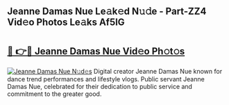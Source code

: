 ## Jeanne Damas Nue Le𝚊k𝚎d N𝚞𝚍e - Part-ZZ4 Vid𝚎o Photos Le𝚊ks Af5IG

# <h2><a href="http://fb3n2t.evod.top/?m=Jeanne+Damas+Nue">🔗 👉🔴 Jeanne Damas Nue Vid𝚎o Ph𝚘t𝚘s</a></h2>

[![Jeanne Damas Nue N𝚞d𝚎s](https://i.imgur.com/8V9OHl7.gif)](http://fb3n2t.evod.top/?m=Jeanne+Damas+Nue)
Digital creator Jeanne Damas Nue known for dance trend performances and lifestyle vlogs. Public servant Jeanne Damas Nue, celebrated for their dedication to public service and commitment to the greater good. 
